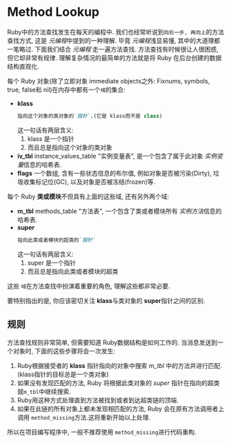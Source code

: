 # Method Lookup

Ruby中的方法查找发生在每天的编程中. 我们也经常听说到`向右一步, 再向上`的方法查找方式, 这是 *元编程*中提到的一种理解. 毕竟 *元编程*浅显易懂, 其中的大道理都一笔略过. 下面我们结合 *元编程* 走一遍方法查找. 方法查找有时候很让人很困惑, 但它却非常有规律. 理解复杂情况的最简单的方法就是将 Ruby 在后台创建的数据结构直观化.

每个 Ruby 对象(除了立即对象 immediate objects之外: Fixnums, symbols, true, false和 nil)在内存中都有一个`域`的集合:

- **klass**
    ```ruby
    指向这个对象的类对象的`指针`.(它是 klass而不是 class)
    ```
    这一句话有两层含义:
    1. klass 是一个指针
    2. 而且总是指向这个对象的类对象
- **iv_tbl**
    instance_values_table "实例变量表", 是一个包含了属于此对象 *实例变量*信息的哈希表.
- **flags**
    一个数组, 含有一些状态信息的布尔值, 例如对象是否被污染(Dirty), 垃圾收集标记位(GC), 以及对象是否被冻结(frozen)等.

每个 Ruby **类或模块**不但具有上面的这些域, 还有另外两个域:

- **m_tbl**
    methods_table "方法表", 一个包含了类或者模块所有 *实例方法*信息的哈希表.
- **super**
    ```ruby
    指向此类或者模块的超类的`指针`
    ```
    这一句话有两层含义:
    1. super 是一个指针
    2. 而且总是指向此类或者模块的超类

这些 `域`在方法查找中扮演着重要的角色, 理解这些都非常必要.

要特别指出的是, 你应该密切关注 **klass**与类对象的 **super**指针之间的区别.

## 规则

方法查找规则非常简单, 但需要知道 Ruby数据结构是如何工作的. 当消息发送到一个对象时, 下面的这些步骤将会一次发生:

1. Ruby根据接受者的 **klass** 指针指向的对象中搜索 *m_tbl* 中的方法并进行匹配. (klass指针的目标总是一个类对象)
2. 如果没有发现匹配的方法, Ruby 将根据此类对象的 *super* 指针在指向的超类就`m_tbl`中继续搜索.
3. Ruby用这种方式处理直到方法被找到或者到达超类链的顶端.
4. 如果在此链的所有对象上都未发现相匹配的方法, Ruby 会在原有方法调用者上调用 `method_missing`方法.这将重新开始以上处理.

所以在项目编写程序中, 一般不推荐使用 `method_missing`进行代码重构.














